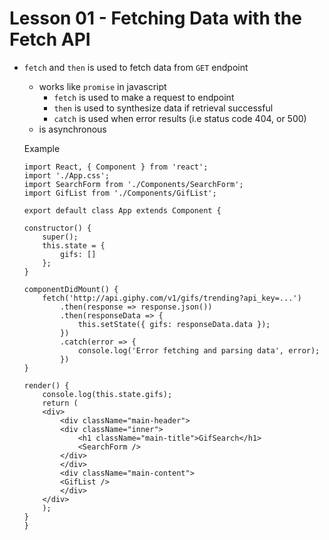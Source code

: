# Lesson 01 - Fetching Data with the Fetch API

- `fetch` and `then` is used to fetch data from `GET` endpoint
    - works like `promise` in javascript
        - `fetch` is used to make a request to endpoint
        - `then` is used to synthesize data if retrieval successful
        - `catch` is used when error results (i.e status code 404, or 500)
    - is asynchronous

    Example
    ```
    import React, { Component } from 'react';
    import './App.css';
    import SearchForm from './Components/SearchForm';
    import GifList from './Components/GifList';

    export default class App extends Component {

    constructor() {
        super();
        this.state = {
            gifs: []
        };
    }

    componentDidMount() {
        fetch('http://api.giphy.com/v1/gifs/trending?api_key=...')
            .then(response => response.json())
            .then(responseData => {
                this.setState({ gifs: responseData.data });
            })
            .catch(error => {
                console.log('Error fetching and parsing data', error);
            })
    }

    render() {
        console.log(this.state.gifs);
        return (
        <div>
            <div className="main-header">
            <div className="inner">
                <h1 className="main-title">GifSearch</h1>
                <SearchForm />
            </div>
            </div>
            <div className="main-content">
            <GifList />
            </div>
        </div>
        );
    }
    }
    ```